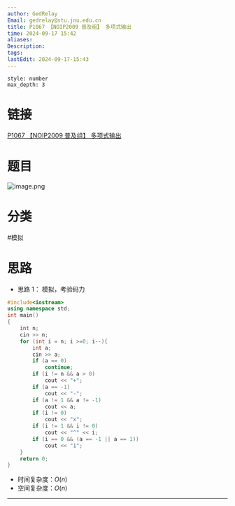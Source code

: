 ```yaml
---
author: GedRelay
Email: gedrelay@stu.jnu.edu.cn
title: P1067 【NOIP2009 普及组】 多项式输出
time: 2024-09-17 15:42
aliases: 
Description: 
tags: 
lastEdit: 2024-09-17-15:43
---
```


```toc
style: number
max_depth: 3
```

# 链接
[P1067 【NOIP2009 普及组】 多项式输出](https://www.luogu.com.cn/problem/P1067) 

# 题目
![image.png](https://ged-pic-bed.oss-cn-guangzhou.aliyuncs.com/img/202409171542652.png)


# 分类
#模拟 

# 思路
- 思路 1：
模拟，考验码力


```cpp
#include<iostream>
using namespace std;
int main()
{
	int n;
	cin >> n;
	for (int i = n; i >=0; i--){
		int a;
		cin >> a;
		if (a == 0)
			continue;
		if (i != n && a > 0)
			cout << "+";
		if (a == -1)
			cout << "-";
		if (a != 1 && a != -1)
			cout << a;
		if (i != 0)
			cout << "x";
		if (i != 1 && i != 0)
			cout << "^" << i;
		if (i == 0 && (a == -1 || a == 1))
			cout << "1";
	}
	return 0;
}
```


- 时间复杂度：${O\left( n \right)  }$ 
- 空间复杂度：${O\left( n \right)  }$ 


---

